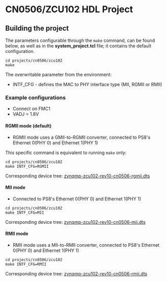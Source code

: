 # CN0506/ZCU102 HDL Project

## Building the project

The parameters configurable through the `make` command, can be found below, as well as in the **system_project.tcl** file; it contains the default configuration.

```
cd projects/cn0506/zcu102
make
```

The overwritable parameter from the environment:

- INTF_CFG - defines the MAC to PHY interface type (MII, RGMII or RMII)

### Example configurations

- Connect on FMC1
- VADJ = 1.8V

#### RGMII mode (default)

- RGMII mode uses a GMII-to-RGMII converter, connected to PS8's Ethernet 0(PHY 0) and Ethernet 1(PHY 1)

This specific command is equivalent to running `make` only:

```
cd projects/cn0506/zcu102
make INTF_CFG=RGMII
```

Corresponding device tree: [zynqmp-zcu102-rev10-cn0506-rgmii.dts](https://github.com/analogdevicesinc/linux/blob/main/arch/arm64/boot/dts/xilinx/zynqmp-zcu102-rev10-cn0506-rgmii.dts)

#### MII mode

- Connected to PS8's Ethernet 0(PHY 0) and Ethernet 1(PHY 1)

```
cd projects/cn0506/zcu102
make INTF_CFG=MII
```

Corresponding device tree: [zynqmp-zcu102-rev10-cn0506-mii.dts](https://github.com/analogdevicesinc/linux/blob/main/arch/arm64/boot/dts/xilinx/zynqmp-zcu102-rev10-cn0506-mii.dts)

#### RMII mode

- RMII mode uses a MII-to-RMII converter, connected to PS8's Ethernet 0(PHY 0) and Ethernet 1(PHY 1)

```
cd projects/cn0506/zcu102
make INTF_CFG=RMII
```

Corresponding device tree: [zynqmp-zcu102-rev10-cn0506-rmii.dts](https://github.com/analogdevicesinc/linux/blob/main/arch/arm64/boot/dts/xilinx/zynqmp-zcu102-rev10-cn0506-rmii.dts)